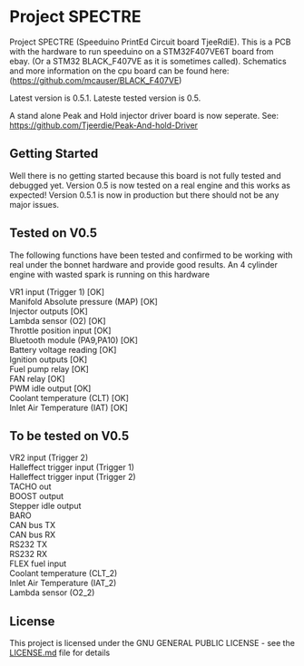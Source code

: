 # Project SPECTRE
Project SPECTRE	(Speeduino PrintEd Circuit board TjeeRdiE). This is a PCB with the hardware to run speeduino on a STM32F407VE6T board from ebay. (Or a STM32 BLACK_F407VE as it is sometimes called). Schematics and more information on the cpu board can be found here: (https://github.com/mcauser/BLACK_F407VE) 

Latest version is 0.5.1. Lateste tested version is 0.5. 

A stand alone Peak and Hold injector driver board is now seperate. See: https://github.com/Tjeerdie/Peak-And-hold-Driver

## Getting Started
Well there is no getting started because this board is not fully tested and debugged yet. Version 0.5 is now tested on a real engine and this works as expected! Version 0.5.1 is now in production but there should not be any major issues.

## Tested on V0.5
The following functions have been tested and confirmed to be working with real under the bonnet hardware and provide good results. An 4 cylinder engine with wasted spark is running on this hardware<br/> 

VR1 input (Trigger 1) [OK] <br/> 
Manifold Absolute pressure (MAP) [OK]<br/>
Injector outputs [OK]<br/>
Lambda sensor (O2) [OK]<br/>
Throttle position input [OK]<br/>
Bluetooth module (PA9,PA10) [OK]<br/>
Battery voltage reading [OK]<br/> 
Ignition outputs [OK]<br/> 
Fuel pump relay [OK]<br/>
FAN relay [OK]<br/>
PWM idle output [OK]<br/>
Coolant temperature (CLT) [OK]<br/>
Inlet Air Temperature (IAT) [OK]<br/>

## To be tested on V0.5
VR2 input (Trigger 2)<br/> 
Halleffect trigger input (Trigger 1)<br/>
Halleffect trigger input (Trigger 2)<br/>
TACHO out<br/>
BOOST output<br/>
Stepper idle output<br/> 
BARO <br/>
CAN bus TX<br/>
CAN bus RX<br/>
RS232 TX<br/>
RS232 RX<br/>
FLEX fuel input<br/>
Coolant temperature (CLT_2) <br/>
Inlet Air Temperature (IAT_2) <br/>
Lambda sensor (O2_2) <br/>

## License
This project is licensed under the GNU GENERAL PUBLIC LICENSE - see the [LICENSE.md](LICENSE.md) file for details


